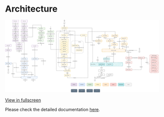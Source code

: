 # Architecture

![Architecture](img/Architecture.drawio.svg)

[View in fullscreen](https://www.draw.io/?lightbox=1#Uhttps%3A%2F%2Ftier4.github.io%2Fautoware.proj%2Ftree%2Fmain%2Fdesign%2Fimg%2FArchitecture.drawio.svg)

Please check the detailed documentation [here](https://tier4.github.io/autoware.iv/tree/main).
